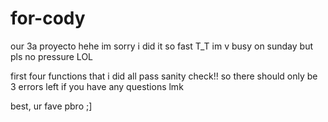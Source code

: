# for-cody

our 3a proyecto hehe im sorry i did it so fast T_T im v busy on sunday but pls no pressure LOL

first four functions that i did all pass sanity check!! so there should only be 3 errors left 
if you have any questions lmk 

best,
ur fave pbro ;]
